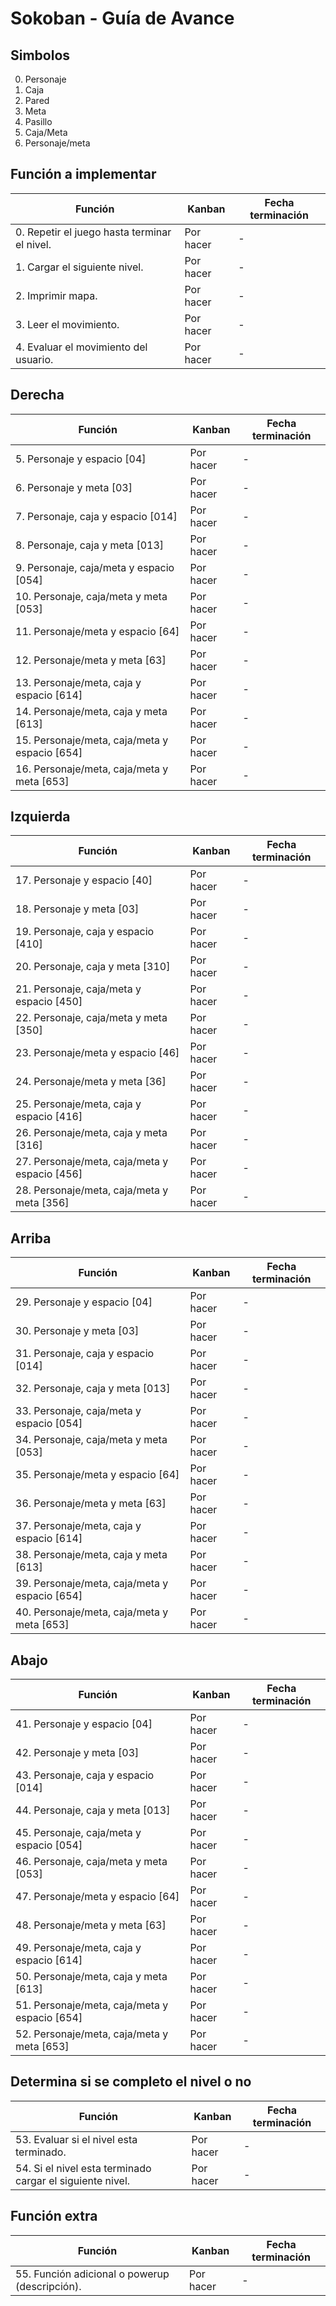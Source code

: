 # Sokoban - Guía de Avance

## Simbolos

0. Personaje
1. Caja
2. Pared
3. Meta
4. Pasillo
5. Caja/Meta
6. Personaje/meta
   
## Función a implementar

| Función | Kanban | Fecha terminación |
| --- | --- | --- |
| 0. Repetir el juego hasta terminar el nivel. | Por hacer | - | | - |
| 1. Cargar el siguiente nivel. | Por hacer | - | | - |
| 2. Imprimir mapa.| Por hacer | - |
| 3. Leer el movimiento. | Por hacer | - |
| 4. Evaluar el movimiento del usuario. | Por hacer | - |

## Derecha

| Función | Kanban | Fecha terminación |
| --- | --- | --- |
| 5. Personaje y espacio [04] | Por hacer | - |
| 6. Personaje y meta [03] | Por hacer | - |
| 7. Personaje, caja y espacio [014] | Por hacer | - |
| 8. Personaje, caja y meta [013] | Por hacer | - |
| 9. Personaje, caja/meta y espacio [054] | Por hacer | - |
| 10. Personaje, caja/meta y meta [053] | Por hacer | - |
| 11. Personaje/meta y espacio [64] | Por hacer | - |
| 12. Personaje/meta y meta [63] | Por hacer | - |
| 13. Personaje/meta, caja y espacio [614] | Por hacer | - |
| 14. Personaje/meta, caja y meta [613] | Por hacer | - |
| 15. Personaje/meta, caja/meta y espacio [654] | Por hacer | - |
| 16. Personaje/meta, caja/meta y meta [653] | Por hacer | - |

## Izquierda

| Función | Kanban | Fecha terminación |
| --- | --- | --- |
| 17. Personaje y espacio [40] | Por hacer | - |
| 18. Personaje y meta [03] | Por hacer | - |
| 19. Personaje, caja y espacio [410] | Por hacer | - |
| 20. Personaje, caja y meta [310] | Por hacer | - |
| 21. Personaje, caja/meta y espacio [450] | Por hacer | - |
| 22. Personaje, caja/meta y meta [350] | Por hacer | - |
| 23. Personaje/meta y espacio [46] | Por hacer | - |
| 24. Personaje/meta y meta [36] | Por hacer | - |
| 25. Personaje/meta, caja y espacio [416] | Por hacer | - |
| 26. Personaje/meta, caja y meta [316] | Por hacer | - |
| 27. Personaje/meta, caja/meta y espacio [456] | Por hacer | - |
| 28. Personaje/meta, caja/meta y meta [356] | Por hacer | - |

## Arriba

| Función | Kanban | Fecha terminación |
| --- | --- | --- |
| 29. Personaje y espacio [04] | Por hacer | - |
| 30. Personaje y meta [03] | Por hacer | - |
| 31. Personaje, caja y espacio [014] | Por hacer | - |
| 32. Personaje, caja y meta [013] | Por hacer | - |
| 33. Personaje, caja/meta y espacio [054] | Por hacer | - |
| 34. Personaje, caja/meta y meta [053] | Por hacer | - |
| 35. Personaje/meta y espacio [64] | Por hacer | - |
| 36. Personaje/meta y meta [63] | Por hacer | - |
| 37. Personaje/meta, caja y espacio [614] | Por hacer | - |
| 38. Personaje/meta, caja y meta [613] | Por hacer | - |
| 39. Personaje/meta, caja/meta y espacio [654] | Por hacer | - |
| 40. Personaje/meta, caja/meta y meta [653] | Por hacer | - |

## Abajo

| Función | Kanban | Fecha terminación |
| --- | --- | --- |
| 41. Personaje y espacio [04] | Por hacer | - |
| 42. Personaje y meta [03] | Por hacer | - |
| 43. Personaje, caja y espacio [014] | Por hacer | - |
| 44. Personaje, caja y meta [013] | Por hacer | - |
| 45. Personaje, caja/meta y espacio [054] | Por hacer | - |
| 46. Personaje, caja/meta y meta [053] | Por hacer | - |
| 47. Personaje/meta y espacio [64] | Por hacer | - |
| 48. Personaje/meta y meta [63] | Por hacer | - |
| 49. Personaje/meta, caja y espacio [614] | Por hacer | - |
| 50. Personaje/meta, caja y meta [613] | Por hacer | - |
| 51. Personaje/meta, caja/meta y espacio [654] | Por hacer | - |
| 52. Personaje/meta, caja/meta y meta [653] | Por hacer | - |

## Determina si se completo el nivel o no

| Función | Kanban | Fecha terminación |
| --- | --- | --- |
| 53. Evaluar si el nivel esta terminado.  | Por hacer | - |
| 54. Si el nivel esta terminado cargar el siguiente nivel.  | Por hacer | - |
    
## Función extra

| Función | Kanban | Fecha terminación |
| --- | --- | --- |
| 55. Función adicional o powerup (descripción). | Por hacer | - |
